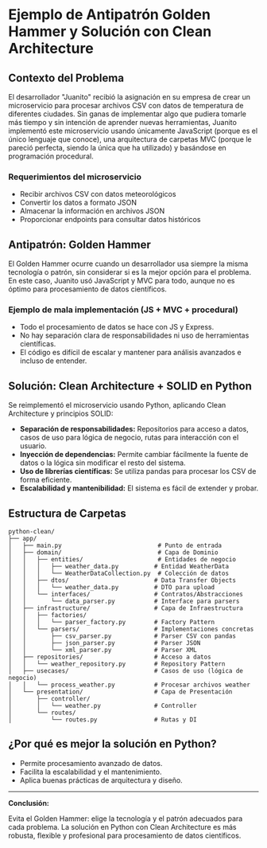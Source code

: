 # Ejemplo de Antipatrón Golden Hammer y Solución con Clean Architecture

## Contexto del Problema

El desarrollador "Juanito" recibió la asignación en su empresa de crear un microservicio para procesar archivos CSV con datos de temperatura de diferentes ciudades. Sin ganas de implementar algo que pudiera tomarle más tiempo y sin intención de aprender nuevas herramientas, Juanito implementó este microservicio usando únicamente JavaScript (porque es el único lenguaje que conoce), una arquitectura de carpetas MVC (porque le pareció perfecta, siendo la única que ha utilizado) y basándose en programación procedural.

### Requerimientos del microservicio
- Recibir archivos CSV con datos meteorológicos
- Convertir los datos a formato JSON
- Almacenar la información en archivos JSON
- Proporcionar endpoints para consultar datos históricos

## Antipatrón: Golden Hammer

El Golden Hammer ocurre cuando un desarrollador usa siempre la misma tecnología o patrón, sin considerar si es la mejor opción para el problema. En este caso, Juanito usó JavaScript y MVC para todo, aunque no es óptimo para procesamiento de datos científicos.

### Ejemplo de mala implementación (JS + MVC + procedural)
- Todo el procesamiento de datos se hace con JS y Express.
- No hay separación clara de responsabilidades ni uso de herramientas científicas.
- El código es difícil de escalar y mantener para análisis avanzados e incluso de entender.

## Solución: Clean Architecture + SOLID en Python

Se reimplementó el microservicio usando Python, aplicando Clean Architecture y principios SOLID:
- **Separación de responsabilidades:** Repositorios para acceso a datos, casos de uso para lógica de negocio, rutas para interacción con el usuario.
- **Inyección de dependencias:** Permite cambiar fácilmente la fuente de datos o la lógica sin modificar el resto del sistema.
- **Uso de librerías científicas:** Se utiliza pandas para procesar los CSV de forma eficiente.
- **Escalabilidad y mantenibilidad:** El sistema es fácil de extender y probar.

## Estructura de Carpetas

```
python-clean/
├── app/
│   ├── main.py                           # Punto de entrada
│   ├── domain/                           # Capa de Dominio
│   │   ├── entities/                     # Entidades de negocio
│   │   │   ├── weather_data.py          # Entidad WeatherData
│   │   │   └── WeatherDataCollection.py  # Colección de datos
│   │   ├── dtos/                        # Data Transfer Objects
│   │   │   └── weather_data.py          # DTO para upload
│   │   └── interfaces/                  # Contratos/Abstracciones
│   │       └── data_parser.py           # Interface para parsers
│   ├── infrastructure/                  # Capa de Infraestructura
│   │   ├── factories/
│   │   │   └── parser_factory.py        # Factory Pattern
│   │   └── parsers/                     # Implementaciones concretas
│   │       ├── csv_parser.py            # Parser CSV con pandas
│   │       ├── json_parser.py           # Parser JSON
│   │       └── xml_parser.py            # Parser XML
│   ├── repositories/                    # Acceso a datos
│   │   └── weather_repository.py        # Repository Pattern
│   ├── usecases/                        # Casos de uso (lógica de negocio)
│   │   └── process_weather.py           # Procesar archivos weather
│   └── presentation/                    # Capa de Presentación
│       ├── controller/
│       │   └── weather.py               # Controller
│       └── routes/
│           └── routes.py                # Rutas y DI
```

## ¿Por qué es mejor la solución en Python?
- Permite procesamiento avanzado de datos.
- Facilita la escalabilidad y el mantenimiento.
- Aplica buenas prácticas de arquitectura y diseño.

---

**Conclusión:**

Evita el Golden Hammer: elige la tecnología y el patrón adecuados para cada problema. La solución en Python con Clean Architecture es más robusta, flexible y profesional para procesamiento de datos científicos.
